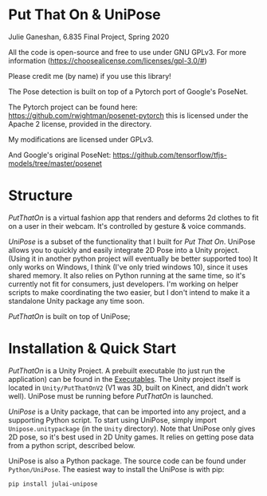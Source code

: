 # Put That On & UniPose

Julie Ganeshan, 6.835 Final Project, Spring 2020

All the code is open-source and free to use under GNU GPLv3.
For more information (https://choosealicense.com/licenses/gpl-3.0/#)

Please credit me (by name) if you use this library!

The Pose detection is built on top of a Pytorch port of Google's PoseNet.

The Pytorch project can be found here: 
https://github.com/rwightman/posenet-pytorch
this is licensed under the Apache 2 license, provided in the directory.

My modifications are licensed under GPLv3.

And Google's original PoseNet:
https://github.com/tensorflow/tfjs-models/tree/master/posenet


# Structure

*PutThatOn* is a virtual fashion app that renders and deforms 2d clothes to fit on a user in their webcam. It's controlled by gesture & voice commands.

*UniPose* is a subset of the functionality that I built for *Put That On*. UniPose allows you to quickly and easily integrate 2D Pose into a Unity project. (Using it in another python project will eventually be better supported too)
It only works on Windows, I think (I've only tried windows 10), since it uses shared memory. It also relies on Python running at the same time, so it's currently not fit for consumers, just developers. I'm working on helper scripts to make coordinating the two easier, but I don't intend to make it a standalone Unity package any time soon.

*PutThatOn* is built on top of UniPose;


# Installation & Quick Start

*PutThatOn* is a Unity Project. A prebuilt executable (to just run the 
application) can be found in the [Executables](Executables/PutThatOn.exe).
The Unity project itself is located in `Unity/PutThatOnV2` (V1 was 3D, built on 
Kinect, and didn't work well). UniPose must be running before *PutThatOn* is launched.

*UniPose* is a Unity package, that can be imported into any project, and a 
supporting Python script. To start 
using UniPose, simply import `Unipose.unitypackage` (in the `Unity` directory).
Note that UniPose only gives 2D pose, so it's best used in 2D Unity games. 
It relies on getting pose data from a python script, described below.

UniPose is also a Python package. The source code can be found under `Python/UniPose`. The easiest way to install the UniPose is with pip:

`pip install julai-unipose`





